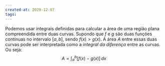 ```yaml
---
created-at: 2020-12-07
tags:
---
```

Podemos usar integrais definidas para calcular a área de uma região plana compreendida entre duas curvas. 
Supondo que $f$ e $g$ são duas funções contínuas no intervalo $[a,b]$, sendo $f(x)>g(x)$. A área $A$ entre essas duas curvas pode ser interpretada como a *integral da diferença* entre as curvas. Ou seja:
$$
A = \int_a^b{\left[f(x)-g(x)\right]}\,dx
$$